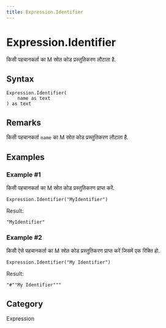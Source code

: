 ```yaml
---
title: Expression.Identifier
---
```


# Expression.Identifier


किसी पहचानकर्ता का M स्रोत कोड प्रस्तुतिकरण लौटाता है.


## Syntax

```powerquery
Expression.Identifier(
    name as text
) as text
```


## Remarks

किसी पहचानकर्ता <code>name</code> का M स्रोत कोड प्रस्तुतिकरण लौटाता है.


## Examples

### Example #1 
किसी पहचानकर्ता का M स्रोत कोड प्रस्तुतिकरण प्राप्त करें.
```powerquery
Expression.Identifier("MyIdentifier")
```

Result: 
```powerquery
"MyIdentifier"
```


### Example #2 
किसी ऐसे पहचानकर्ता का M स्रोत कोड प्रस्तुतिकरण प्राप्त करें जिसमें एक रिक्ति हो.
```powerquery
Expression.Identifier("My Identifier")
```

Result: 
```powerquery
"#""My Identifier"""
```




## Category
Expression
